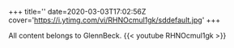 +++
title=''
date=2020-03-03T17:02:56Z
cover='https://i.ytimg.com/vi/RHNOcmul1gk/sddefault.jpg'
+++

All content belongs to GlennBeck.
{{< youtube RHNOcmul1gk >}}

